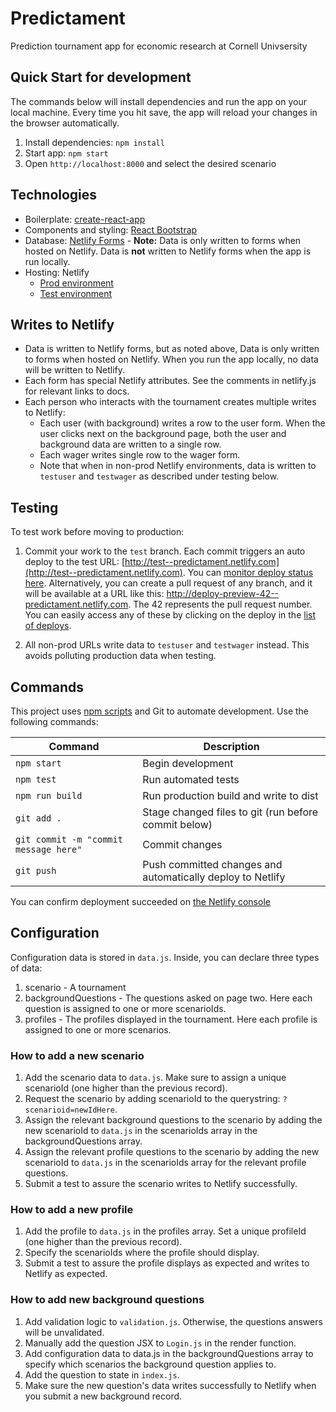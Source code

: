 # Predictament

Prediction tournament app for economic research at Cornell Univsersity

## Quick Start for development

The commands below will install dependencies and run the app on your local machine. Every time you hit save, the app will reload your changes in the browser automatically.

1.  Install dependencies: `npm install`
2.  Start app: `npm start`
3.  Open `http://localhost:8000` and select the desired scenario

## Technologies

- Boilerplate: [create-react-app](https://github.com/facebookincubator/create-react-app)
- Components and styling: [React Bootstrap](https://react-bootstrap.github.io)
- Database: [Netlify Forms](https://app.netlify.com/sites/predictament-dev/forms) - **Note:** Data is only written to forms when hosted on Netlify. Data is **not** written to Netlify forms when the app is run locally.
- Hosting: Netlify
  - [Prod environment](https://predictament.com/)
  - [Test environment](http://test--predictament.netlify.com)

## Writes to Netlify

- Data is written to Netlify forms, but as noted above, Data is only written to forms when hosted on Netlify. When you run the app locally, no data will be written to Netlify.
- Each form has special Netlify attributes. See the comments in netlify.js for relevant links to docs.
- Each person who interacts with the tournament creates multiple writes to Netlify:
  - Each user (with background) writes a row to the user form. When the user clicks next on the background page, both the user and background data are written to a single row.
  - Each wager writes single row to the wager form.
  - Note that when in non-prod Netlify environments, data is written to `testuser` and `testwager` as described under testing below.

## Testing

To test work before moving to production:

1.  Commit your work to the `test` branch. Each commit triggers an auto deploy to the test URL: [http://test--predictament.netlify.com](http://test--predictament.netlify.com). You can [monitor deploy status here](https://app.netlify.com/sites/predictament/deploys). Alternatively, you can create a pull request of any branch, and it will be available at a URL like this:
    http://deploy-preview-42--predictament.netlify.com. The 42 represents the pull request number. You can easily access any of these by clicking on the deploy in the [list of deploys](https://app.netlify.com/sites/predictament/deploys).

2.  All non-prod URLs write data to `testuser` and `testwager` instead. This avoids polluting production data when testing.

## Commands

This project uses [npm scripts](https://www.pluralsight.com/courses/npm-build-tool-introduction) and Git to automate development. Use the following commands:

| Command                               | Description                                                |
| ------------------------------------- | ---------------------------------------------------------- |
| `npm start`                           | Begin development                                          |
| `npm test`                            | Run automated tests                                        |
| `npm run build`                       | Run production build and write to dist                     |
| `git add .`                           | Stage changed files to git (run before commit below)       |
| `git commit -m "commit message here"` | Commit changes                                             |
| `git push`                            | Push committed changes and automatically deploy to Netlify |

You can confirm deployment succeeded on [the Netlify console](https://app.netlify.com/sites/predictament-dev/deploys)

## Configuration

Configuration data is stored in `data.js`. Inside, you can declare three types of data:

1.  scenario - A tournament
2.  backgroundQuestions - The questions asked on page two. Here each question is assigned to one or more scenarioIds.
3.  profiles - The profiles displayed in the tournament. Here each profile is assigned to one or more scenarios.

### How to add a new scenario

1.  Add the scenario data to `data.js`. Make sure to assign a unique scenarioId (one higher than the previous record).
2.  Request the scenario by adding scenarioId to the querystring: `?scenarioid=newIdHere`.
3.  Assign the relevant background questions to the scenario by adding the new scenarioId to `data.js` in the scenarioIds array in the backgroundQuestions array.
4.  Assign the relevant profile questions to the scenario by adding the new scenarioId to `data.js` in the scenarioIds array for the relevant profile questions.
5.  Submit a test to assure the scenario writes to Netlify successfully.

### How to add a new profile

1.  Add the profile to `data.js` in the profiles array. Set a unique profileId (one higher than the previous record).
2.  Specify the scenarioIds where the profile should display.
3.  Submit a test to assure the profile displays as expected and writes to Netlify as expected.

### How to add new background questions

1.  Add validation logic to `validation.js`. Otherwise, the questions answers will be unvalidated.
2.  Manually add the question JSX to `Login.js` in the render function.
3.  Add configuration data to data.js in the backgroundQuestions array to specify which scenarios the background question applies to.
4.  Add the question to state in `index.js`.
5.  Make sure the new question's data writes successfully to Netlify when you submit a new background record.
